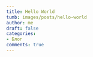 ```yaml
---
title: Hello World
tumb: images/posts/hello-world
author: me
draft: false
categories:
- Блог
comments: true
---
```

